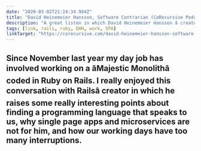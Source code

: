 ```yaml
---
date: "2020-03-02T21:24:34.984Z"
title: "David Heinemeier Hansson, Software Contrarian (CoRecursive Podcast)"
description: "A great listen in which David Heinemeier Hansson â creator of Ruby on Rails â talks about why we should find a programming language that speaks to us, and why single page apps and microservices are not for him."
tags: [link, rails, ruby, DHH, work, SPA]
linkTarget: "https://corecursive.com/david-heinemeier-hansson-software-contrarian-transcript/"
---
```

Since November last year my day job has involved working on a âMajestic Monolithâ coded in Ruby on Rails. I really enjoyed this conversation with Railsâ creator in which he raises some really interesting points about finding a programming language that speaks to us, why single page apps and microservices are not for him, and how our working days have too many interruptions.
---
